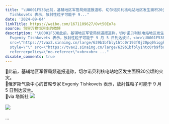 ```yaml
---
title: "\U0001F53B此前，基辅地区军管局频道报道称，切尔诺贝利核电站地区发生面积20公顷的火灾。\U0001F53B俄罗斯气象中心的首席专家 Evgeniy
  Tishkovets 表示，放射性粒子可能于 9..."
date: '2024-09-04'
linkTitle: https://weibo.com/1671109627/Ovt50Eo7a
source: 包容万物恒河水的微博
description: "\U0001F53B此前，基辅地区军管局频道报道称，切尔诺贝利核电站地区发生面积20公顷的火灾。<br>\U0001F53B俄罗斯气象中心的首席专家
  Evgeniy Tishkovets 表示，放射性粒子可能于 9 月 5 日到达波兰。<br>\U0001F53Bvia 塔斯社 <img style=\"\"
  src=\"https://tvax2.sinaimg.cn/large/639b1bfbly1htc0r193f0j20pq0hiqgk.jpg\" referrerpolicy=\"no-referrer\"><br><br><img
  style=\"\" src=\"https://tvax2.sinaimg.cn/large/639b1bfbly1htc0rb9fbdj20pj0ein2x.jpg\"
  referrerpolicy=\"no-referrer\"><br><br> ..."
disable_comments: true
---
```

🔻此前，基辅地区军管局频道报道称，切尔诺贝利核电站地区发生面积20公顷的火灾。<br>🔻俄罗斯气象中心的首席专家 Evgeniy Tishkovets 表示，放射性粒子可能于 9 月 5 日到达波兰。<br>🔻via 塔斯社 <img style="" src="https://tvax2.sinaimg.cn/large/639b1bfbly1htc0r193f0j20pq0hiqgk.jpg" referrerpolicy="no-referrer"><br><br><img style="" src="https://tvax2.sinaimg.cn/large/639b1bfbly1htc0rb9fbdj20pj0ein2x.jpg" referrerpolicy="no-referrer"><br><br> ...